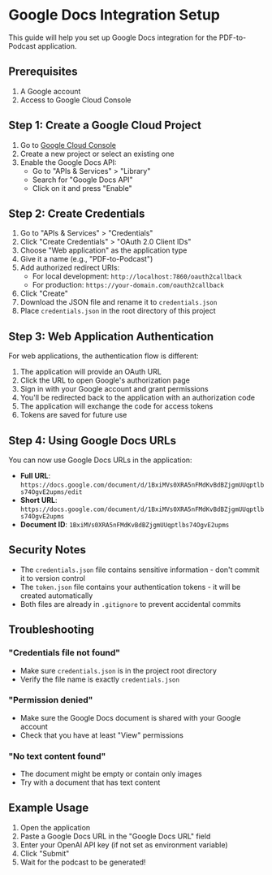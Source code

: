 # Google Docs Integration Setup

This guide will help you set up Google Docs integration for the PDF-to-Podcast application.

## Prerequisites

1. A Google account
2. Access to Google Cloud Console

## Step 1: Create a Google Cloud Project

1. Go to [Google Cloud Console](https://console.cloud.google.com/)
2. Create a new project or select an existing one
3. Enable the Google Docs API:
   - Go to "APIs & Services" > "Library"
   - Search for "Google Docs API"
   - Click on it and press "Enable"

## Step 2: Create Credentials

1. Go to "APIs & Services" > "Credentials"
2. Click "Create Credentials" > "OAuth 2.0 Client IDs"
3. Choose "Web application" as the application type
4. Give it a name (e.g., "PDF-to-Podcast")
5. Add authorized redirect URIs:
   - For local development: `http://localhost:7860/oauth2callback`
   - For production: `https://your-domain.com/oauth2callback`
6. Click "Create"
7. Download the JSON file and rename it to `credentials.json`
8. Place `credentials.json` in the root directory of this project

## Step 3: Web Application Authentication

For web applications, the authentication flow is different:

1. The application will provide an OAuth URL
2. Click the URL to open Google's authorization page
3. Sign in with your Google account and grant permissions
4. You'll be redirected back to the application with an authorization code
5. The application will exchange the code for access tokens
6. Tokens are saved for future use

## Step 4: Using Google Docs URLs

You can now use Google Docs URLs in the application:

- **Full URL**: `https://docs.google.com/document/d/1BxiMVs0XRA5nFMdKvBdBZjgmUUqptlbs74OgvE2upms/edit`
- **Short URL**: `https://docs.google.com/document/d/1BxiMVs0XRA5nFMdKvBdBZjgmUUqptlbs74OgvE2upms`
- **Document ID**: `1BxiMVs0XRA5nFMdKvBdBZjgmUUqptlbs74OgvE2upms`

## Security Notes

- The `credentials.json` file contains sensitive information - don't commit it to version control
- The `token.json` file contains your authentication tokens - it will be created automatically
- Both files are already in `.gitignore` to prevent accidental commits

## Troubleshooting

### "Credentials file not found"
- Make sure `credentials.json` is in the project root directory
- Verify the file name is exactly `credentials.json`

### "Permission denied"
- Make sure the Google Docs document is shared with your Google account
- Check that you have at least "View" permissions

### "No text content found"
- The document might be empty or contain only images
- Try with a document that has text content

## Example Usage

1. Open the application
2. Paste a Google Docs URL in the "Google Docs URL" field
3. Enter your OpenAI API key (if not set as environment variable)
4. Click "Submit"
5. Wait for the podcast to be generated! 